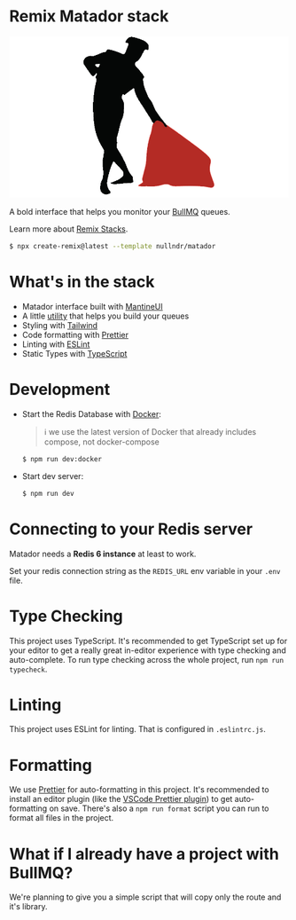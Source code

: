 # Remix Matador stack

![matador](./public/assets/matador.png)

A bold interface that helps you monitor your [BullMQ](https://docs.bullmq.io/) queues.

Learn more about [Remix Stacks](https://remix.run/stacks).

```bash
$ npx create-remix@latest --template nullndr/matador
```

# What's in the stack

- Matador interface built with [MantineUI](https://mantine.dev/)
- A little [utility](https://github.com/nullndr/Matador/tree/main/app/queues) that helps you build your queues
- Styling with [Tailwind](https://tailwindcss.com/)
- Code formatting with [Prettier](https://prettier.io)
- Linting with [ESLint](https://eslint.org)
- Static Types with [TypeScript](https://typescriptlang.org)

# Development

- Start the Redis Database with [Docker](https://www.docker.com/get-started):

  > ℹ️ we use the latest version of Docker that already includes compose, not docker-compose

  ```bash
  $ npm run dev:docker
  ```

- Start dev server:

  ```bash
  $ npm run dev
  ```

# Connecting to your Redis server

Matador needs a **Redis 6 instance** at least to work.

Set your redis connection string as the `REDIS_URL` env variable in your `.env` file.

# Type Checking

This project uses TypeScript.
It's recommended to get TypeScript set up for your editor to get a really great in-editor experience with type checking and auto-complete.
To run type checking across the whole project, run `npm run typecheck`.

# Linting

This project uses ESLint for linting. That is configured in `.eslintrc.js`.

# Formatting

We use [Prettier](https://prettier.io/) for auto-formatting in this project.
It's recommended to install an editor plugin (like the [VSCode Prettier plugin](https://marketplace.visualstudio.com/items?itemName=esbenp.prettier-vscode)) to get auto-formatting on save.
There's also a `npm run format` script you can run to format all files in the project.

# What if I already have a project with BullMQ?

We're planning to give you a simple script that will copy only the route and it's library.
